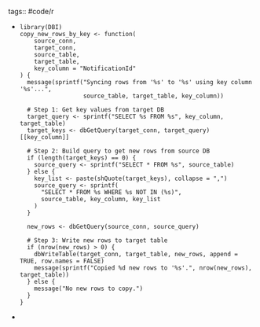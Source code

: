 tags:: #code/r

- ```
  library(DBI)
  copy_new_rows_by_key <- function(
      source_conn,
      target_conn,
      source_table,
      target_table,
      key_column = "NotificationId"
  ) {
    message(sprintf("Syncing rows from '%s' to '%s' using key column '%s'...", 
                    source_table, target_table, key_column))
    
    # Step 1: Get key values from target DB
    target_query <- sprintf("SELECT %s FROM %s", key_column, target_table)
    target_keys <- dbGetQuery(target_conn, target_query)[[key_column]]
    
    # Step 2: Build query to get new rows from source DB
    if (length(target_keys) == 0) {
      source_query <- sprintf("SELECT * FROM %s", source_table)
    } else {
      key_list <- paste(shQuote(target_keys), collapse = ",")
      source_query <- sprintf(
        "SELECT * FROM %s WHERE %s NOT IN (%s)", 
        source_table, key_column, key_list
      )
    }
    
    new_rows <- dbGetQuery(source_conn, source_query)
    
    # Step 3: Write new rows to target table
    if (nrow(new_rows) > 0) {
      dbWriteTable(target_conn, target_table, new_rows, append = TRUE, row.names = FALSE)
      message(sprintf("Copied %d new rows to '%s'.", nrow(new_rows), target_table))
    } else {
      message("No new rows to copy.")
    }
  }
  
  ```
-